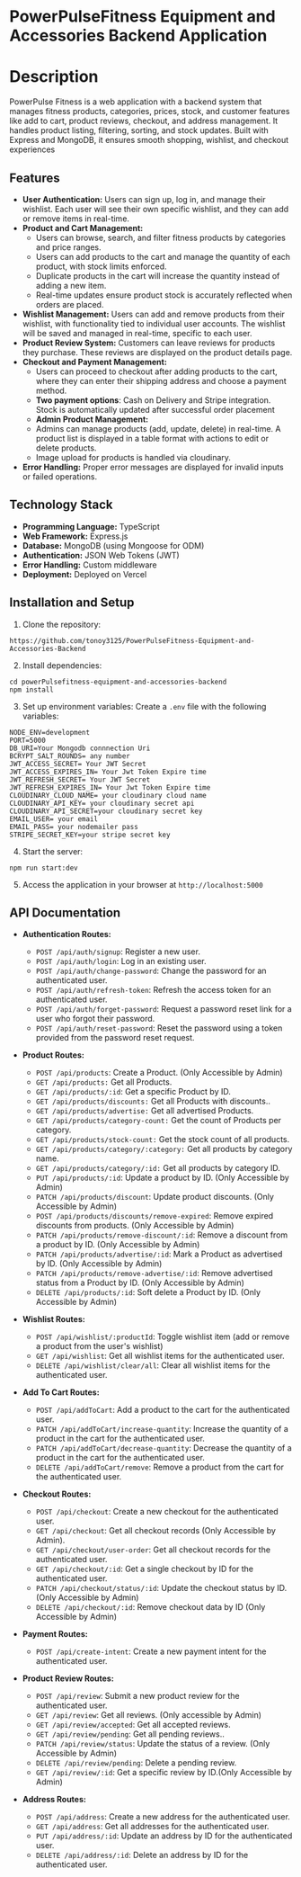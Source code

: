 # PowerPulseFitness Equipment and Accessories Backend Application

# Description

PowerPulse Fitness is a web application with a backend system that manages fitness products, categories, prices, stock, and customer features like add to cart, product reviews, checkout, and address management. It handles product listing, filtering, sorting, and stock updates. Built with Express and MongoDB, it ensures smooth shopping, wishlist, and checkout experiences

## Features

- **User Authentication:** Users can sign up, log in, and manage their wishlist. Each user will see their own specific wishlist, and they can add or remove items in real-time.
- **Product and Cart Management:**
  - Users can browse, search, and filter fitness products by categories and price ranges.
  - Users can add products to the cart and manage the quantity of each product, with stock limits enforced.
  - Duplicate products in the cart will increase the quantity instead of adding a new item.
  - Real-time updates ensure product stock is accurately reflected when orders are placed.
- **Wishlist Management:** Users can add and remove products from their wishlist, with functionality tied to individual user accounts. The wishlist will be saved and managed in real-time, specific to each user.
- **Product Review System:** Customers can leave reviews for products they purchase. These reviews are displayed on the product details page.
- **Checkout and Payment Management:**
  - Users can proceed to checkout after adding products to the cart, where they can enter their shipping address and choose a payment method.
  - **Two payment options**: Cash on Delivery and Stripe integration. Stock is automatically updated after successful order placement
  - **Admin Product Management:**
  - Admins can manage products (add, update, delete) in real-time. A product list is displayed in a table format with actions to edit or delete products.
  - Image upload for products is handled via cloudinary.
- **Error Handling:** Proper error messages are displayed for invalid inputs or failed operations.

## Technology Stack

- **Programming Language:** TypeScript
- **Web Framework:** Express.js
- **Database:** MongoDB (using Mongoose for ODM)
- **Authentication:** JSON Web Tokens (JWT)
- **Error Handling:** Custom middleware
- **Deployment:** Deployed on Vercel

## Installation and Setup

1. Clone the repository:

```
https://github.com/tonoy3125/PowerPulseFitness-Equipment-and-Accessories-Backend
```

2. Install dependencies:

```
cd powerPulsefitness-equipment-and-accessories-backend
npm install
```

3. Set up environment variables:
   Create a `.env` file with the following variables:

```
NODE_ENV=development
PORT=5000
DB_URI=Your Mongodb connnection Uri
BCRYPT_SALT_ROUNDS= any number
JWT_ACCESS_SECRET= Your JWT Secret
JWT_ACCESS_EXPIRES_IN= Your Jwt Token Expire time
JWT_REFRESH_SECRET= Your JWT Secret
JWT_REFRESH_EXPIRES_IN= Your Jwt Token Expire time
CLOUDINARY_CLOUD_NAME= your cloudinary cloud name
CLOUDINARY_API_KEY= your cloudinary secret api
CLOUDINARY_API_SECRET=your cloudinary secret key
EMAIL_USER= your email
EMAIL_PASS= your nodemailer pass
STRIPE_SECRET_KEY=your stripe secret key

```

4. Start the server:

```
npm run start:dev
```

5. Access the application in your browser at `http://localhost:5000`

## API Documentation

- **Authentication Routes:**

  - `POST /api/auth/signup`: Register a new user.
  - `POST /api/auth/login`: Log in an existing user.
  - `POST /api/auth/change-password`: Change the password for an authenticated user.
  - `POST /api/auth/refresh-token`: Refresh the access token for an authenticated user.
  - `POST /api/auth/forget-password`: Request a password reset link for a user who forgot their password.
  - `POST /api/auth/reset-password`: Reset the password using a token provided from the password reset request.

- **Product Routes:**

  - `POST /api/products`: Create a Product. (Only Accessible by Admin)
  - `GET /api/products:` Get all Products.
  - `GET /api/products/:id`: Get a specific Product by ID.
  - `GET /api/products/discounts:` Get all Products with discounts..
  - `GET /api/products/advertise:` Get all advertised Products.
  - `GET /api/products/category-count:` Get the count of Products per category.
  - `GET /api/products/stock-count:` Get the stock count of all products.
  - `GET /api/products/category/:category:` Get all products by category name.
  - `GET /api/products/category/:id:` Get all products by category ID.
  - `PUT /api/products/:id`: Update a product by ID. (Only Accessible by Admin)
  - `PATCH /api/products/discount`: Update product discounts. (Only Accessible by Admin)
  - `POST /api/products/discounts/remove-expired`: Remove expired discounts from products. (Only Accessible by Admin)
  - `PATCH /api/products/remove-discount/:id`: Remove a discount from a product by ID. (Only Accessible by Admin)
  - `PATCH /api/products/advertise/:id`: Mark a Product as advertised by ID. (Only Accessible by Admin)
  - `PATCH /api/products/remove-advertise/:id`: Remove advertised status from a Product by ID. (Only Accessible by Admin)
  - `DELETE /api/products/:id`: Soft delete a Product by ID. (Only Accessible by Admin)

- **Wishlist Routes:**

  - `POST /api/wishlist/:productId`: Toggle wishlist item (add or remove a product from the user's wishlist)
  - `GET /api/wishlist`: Get all wishlist items for the authenticated user.
  - `DELETE /api/wishlist/clear/all`: Clear all wishlist items for the authenticated user.

- **Add To Cart Routes:**

  - `POST /api/addToCart`: Add a product to the cart for the authenticated user.
  - `PATCH /api/addToCart/increase-quantity`: Increase the quantity of a product in the cart for the authenticated user.
  - `PATCH /api/addToCart/decrease-quantity`: Decrease the quantity of a product in the cart for the authenticated user.
  - `DELETE /api/addToCart/remove`: Remove a product from the cart for the authenticated user.

- **Checkout Routes:**

  - `POST /api/checkout`: Create a new checkout for the authenticated user.
  - `GET /api/checkout`: Get all checkout records (Only Accessible by Admin).
  - `GET /api/checkout/user-order`: Get all checkout records for the authenticated user.
  - `GET /api/checkout/:id`: Get a single checkout by ID for the authenticated user.
  - `PATCH /api/checkout/status/:id`: Update the checkout status by ID.(Only Accessible by Admin)
  - `DELETE /api/checkout/:id`: Remove checkout data by ID (Only Accessible by Admin)

- **Payment Routes:**

  - `POST /api/create-intent`: Create a new payment intent for the authenticated user.

- **Product Review Routes:**

  - `POST /api/review`: Submit a new product review for the authenticated user.
  - `GET /api/review`: Get all reviews. (Only accessible by Admin)
  - `GET /api/review/accepted`: Get all accepted reviews.
  - `GET /api/review/pending`: Get all pending reviews..
  - `PATCH /api/review/status`: Update the status of a review. (Only Accessible by Admin)
  - `DELETE /api/review/pending`: Delete a pending review.
  - `GET /api/review/:id`: Get a specific review by ID.(Only Accessible by Admin)

- **Address Routes:**

  - `POST /api/address`: Create a new address for the authenticated user.
  - `GET /api/address`: Get all addresses for the authenticated user.
  - `PUT /api/address/:id`: Update an address by ID for the authenticated user.
  - `DELETE /api/address/:id`: Delete an address by ID for the authenticated user.
